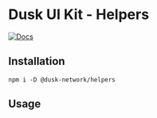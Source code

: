 # Dusk UI Kit - Helpers

[![Docs](https://img.shields.io/badge/Documentation-%235E35CF?style=flat)](https://dusk-network.github.io/dusk-ui-kit/docs/helpers)

## Installation

```
npm i -D @dusk-network/helpers
```

## Usage

<!-- MARKDOWN-AUTO-DOCS:START (CODE:src=../../../examples/src/Helpers.svelte) -->
<!-- MARKDOWN-AUTO-DOCS:END -->
